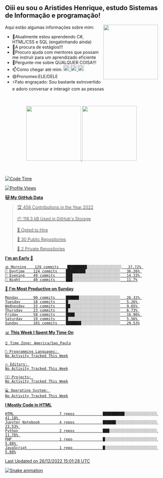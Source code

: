 ## Oiii eu sou o Aristides Henrique, estudo Sistemas de Informação e programação!

<div >
Aqui estão algumas informações sobre mim:<img align="right" height="180em" src="https://user-images.githubusercontent.com/97318481/177042589-45d62122-82a9-4a32-b3a7-87b322825b2f.png">
</div>

- 🌱Atualmente estou aprendendo C#, HTML/CSS e SQL (engatinhando ainda)
- 👯A procura de estágios!!!
- 🤔Procuro ajuda com mentores que possam me instruir para um aprendizado eficiente
- 💬Pergunte-me sobre QUALQUER COISA!!!
- 📫Como chegar até mim:
  <a href="https://www.instagram.com/aryhenry/" target="_blank">
  <img src="https://img.shields.io/badge/-Instagram-%23E4405F?style=for-the-badge&logo=instagram&logoColor=black" height="20px">
  </a>
  <a href="https://www.linkedin.com/in/aristides-henrique/" target="_blank">
  <img src="https://img.shields.io/badge/-LinkedIn-%230077B5?style=for-the-badge&logo=linkedin&logoColor=black" height="20px">
  </a> 
  <a href="mailto:arihenriqueuna@gmail.com">
  <img src="https://img.shields.io/badge/-Gmail-%23333?style=for-the-badge&logo=gmail&logoColor=white" height="20px">
  </a>
- 😄Pronomes:ELE/DELE
- ⚡Fato engraçado: Sou bastante extrovertido e adoro conversar e interagir com as pessoas
<br/>
<br/>
<div align="center">
  <a href="https://github.com/arihenrique">
  <img height="180em" src="https://github-readme-stats.vercel.app/api?username=arihenrique&show_icons=true&theme=dracula&include_all_commits=true&count_private=true"/>
  <img height="180em" src="https://github-readme-stats.vercel.app/api/top-langs/?username=arihenrique&layout=compact&langs_count=7&theme=dracula"/>
</div><br/><br/>

<!--START_SECTION:waka-->
![Code Time](http://img.shields.io/badge/Code%20Time-293%20hrs%2042%20mins-blue)

![Profile Views](http://img.shields.io/badge/Profile%20Views-3-blue)

**🐱 My GitHub Data** 

> 🏆 458 Contributions in the Year 2022
 > 
> 📦 118.3 kB Used in GitHub's Storage 
 > 
> 💼 Opted to Hire
 > 
> 📜 30 Public Repositories 
 > 
> 🔑 2 Private Repositories  
 > 
**I'm an Early 🐤** 

```text
🌞 Morning    129 commits    █████████░░░░░░░░░░░░░░░░   37.72% 
🌇 Daytime    124 commits    █████████░░░░░░░░░░░░░░░░   36.26% 
🌃 Evening    49 commits     ███░░░░░░░░░░░░░░░░░░░░░░   14.33% 
🌙 Night      40 commits     ███░░░░░░░░░░░░░░░░░░░░░░   11.7%

```
📅 **I'm Most Productive on Sunday** 

```text
Monday       90 commits     ██████░░░░░░░░░░░░░░░░░░░   26.32% 
Tuesday      18 commits     █░░░░░░░░░░░░░░░░░░░░░░░░   5.26% 
Wednesday    33 commits     ██░░░░░░░░░░░░░░░░░░░░░░░   9.65% 
Thursday     23 commits     █░░░░░░░░░░░░░░░░░░░░░░░░   6.73% 
Friday       58 commits     ████░░░░░░░░░░░░░░░░░░░░░   16.96% 
Saturday     19 commits     █░░░░░░░░░░░░░░░░░░░░░░░░   5.56% 
Sunday       101 commits    ███████░░░░░░░░░░░░░░░░░░   29.53%

```


📊 **This Week I Spent My Time On** 

```text
⌚︎ Time Zone: America/Sao_Paulo

💬 Programming Languages: 
No Activity Tracked This Week

🔥 Editors: 
No Activity Tracked This Week

🐱‍💻 Projects: 
No Activity Tracked This Week

💻 Operating System: 
No Activity Tracked This Week

```

**I Mostly Code in HTML** 

```text
HTML                     7 repos             ██████████░░░░░░░░░░░░░░░   41.18% 
Jupyter Notebook         4 repos             ██████░░░░░░░░░░░░░░░░░░░   23.53% 
Python                   2 repos             ███░░░░░░░░░░░░░░░░░░░░░░   11.76% 
PHP                      1 repo              █░░░░░░░░░░░░░░░░░░░░░░░░   5.88% 
JavaScript               1 repo              █░░░░░░░░░░░░░░░░░░░░░░░░   5.88%

```



 Last Updated on 26/12/2022 15:01:28 UTC
<!--END_SECTION:waka-->

![Snake animation](https://github.com/arihenrique/arihenrique/blob/output/github-contribution-grid-snake.svg)
